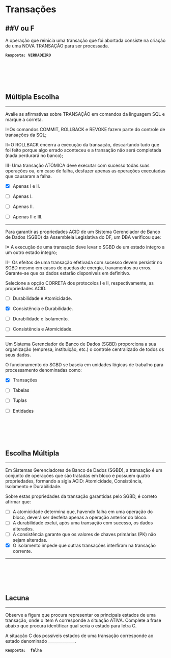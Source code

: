 # Transações
##V ou F
---
A operação que reinicia uma transação que foi abortada consiste na criação de uma NOVA TRANSAÇÃO para ser processada.

**```Resposta: VERDADEIRO```**



<br/>
<br/>
<br/>
<br/>



## Múltipla Escolha
---
Avalie as afirmativas sobre TRANSAÇÃO em comandos da linguagem SQL e marque a correta.
 
I=Os comandos COMMIT, ROLLBACK e REVOKE fazem parte do controle de transações da SQL;
 
II=O ROLLBACK encerra a execução da transação, descartando tudo que foi feito porque algo errado aconteceu e a transação não será completada (nada perdurará no banco);
 
III=Uma transação ATÔMICA deve executar com sucesso todas suas operações ou, em caso de falha, desfazer apenas as operações executadas que causaram a falha.

- [x] Apenas I e II.
- [ ] Apenas I.
- [ ] Apenas II.
- [ ] Apenas II e III.
      

---
Para garantir as propriedades ACID de um Sistema Gerenciador de Banco de Dados (SGBD) da Assembleia Legislativa do DF, um DBA verificou que:
 
I= A execução de uma transação deve levar o SGBD de um estado íntegro a um outro estado íntegro;
 
II= Os efeitos de uma transação efetivada com sucesso devem persistir no SGBD mesmo em casos de quedas de energia, travamentos ou erros. Garante-se que os dados estarão disponíveis em definitivo.
 
Selecione a opção CORRETA dos protocolos I e II, respectivamente, as propriedades ACID.

- [ ] Durabilidade e Atomicidade.
- [x] Consistência e Durabilidade.
- [ ] Durabilidade e Isolamento.
- [ ] Consistência e Atomicidade.
      

---
Um Sistema Gerenciador de Banco de Dados (SGBD) proporciona a sua organização (empresa, instituição, etc.) o controle centralizado de todos os seus dados.
 
O funcionamento do SGBD se baseia em unidades lógicas de trabalho para processamento denominadas como:

- [x] Transações
- [ ] Tabelas
- [ ] Tuplas
- [ ] Entidades



<br/>
<br/>
<br/>
<br/>



## Escolha Múltipla
---
Em Sistemas Gerenciadores de Banco de Dados (SGBD), a transação é um conjunto de operações que são tratadas em bloco e possuem quatro propriedades, formando a sigla ACID: Atomicidade, Consistência, Isolamento e Durabilidade.
 
Sobre estas propriedades da transação garantidas pelo SGBD, é correto afirmar que:
- [ ]  A atomicidade determina que, havendo falha em uma operação do bloco, deverá ser desfeita apenas a operação anterior do bloco.
- [ ]  A durabilidade exclui, após uma transação com sucesso, os dados alterados.
- [ ]  A consistência garante que os valores de chaves primárias (PK) não sejam alteradas.  
- [x]  O isolamento impede que outras transações interfiram na transação corrente.

---



<br/>
<br/>
<br/>
<br/>



## Lacuna
---
Observe a figura que procura representar os principais estados de uma transação, onde o item A corresponde a situação ATIVA. Complete a frase abaixo que procura identificar qual seria o estado para letra C.  

A situação C dos possíveis estados de uma transação corresponde ao estado denominado _____________.

**```Resposta:  falha```**

 



